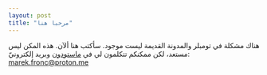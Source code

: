 ```yaml
---
layout: post
title: "مرحبا هنا"
---
```


هناك مشكلة في تومبلر والمدونة القديمة ليست موجود. سأكتب هنا ألآن. هذه المكن ليس مستعد، لكن ممكنكم تتكلمون لي في [ماستودون](https://masto.ai/@abumarkey) وبريد إلكترونيّ: marek.fronc@proton.me
